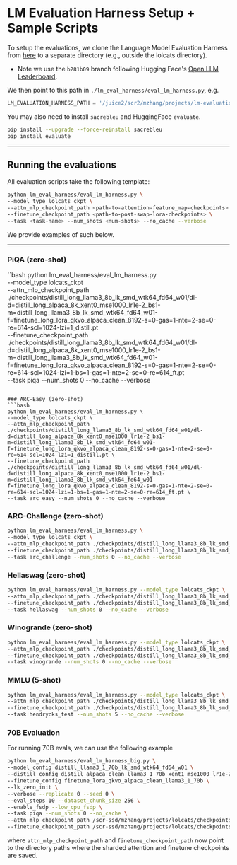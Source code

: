 # LM Evaluation Harness Setup + Sample Scripts

To setup the evaluations, we clone the Language Model Evaluation Harness from [here](https://github.com/EleutherAI/lm-evaluation-harness/tree/b281b0921b636bc36ad05c0b0b0763bd6dd43463) to a separate directory (e.g., outside the lolcats directory).

- Note we use the `b281b09` branch following Hugging Face's [Open LLM Leaderboard](https://huggingface.co/spaces/HuggingFaceH4/open_llm_leaderboard).

We then point to this path in `./lm_eval_harness/eval_lm_harness.py`, e.g.

```python
LM_EVALUATION_HARNESS_PATH = '/juice2/scr2/mzhang/projects/lm-evaluation-harness'  # Change this to where you clone LM eval harness from
```

You may also need to install `sacrebleu` and HuggingFace `evaluate`.
```bash
pip install --upgrade --force-reinstall sacrebleu
pip install evaluate
```

---

## Running the evaluations

All evaluation scripts take the following template:

```bash
python lm_eval_harness/eval_lm_harness.py \
--model_type lolcats_ckpt \
--attn_mlp_checkpoint_path <path-to-attention-feature_map-checkpoints> \
--finetune_checkpoint_path <path-to-post-swap-lora-checkpoints> \
--task <task-name> --num_shots <num-shots> --no_cache --verbose
```

We provide examples of such below.

---

### PiQA (zero-shot)

``bash
python lm_eval_harness/eval_lm_harness.py \
--model_type lolcats_ckpt \
--attn_mlp_checkpoint_path ./checkpoints/distill_long_llama3_8b_lk_smd_wtk64_fd64_w01/dl-d=distill_long_alpaca_8k_xent0_mse1000_lr1e-2_bs1-m=distill_long_llama3_8b_lk_smd_wtk64_fd64_w01-f=finetune_long_lora_qkvo_alpaca_clean_8192-s=0-gas=1-nte=2-se=0-re=614-scl=1024-lzi=1_distill.pt \
--finetune_checkpoint_path ./checkpoints/distill_long_llama3_8b_lk_smd_wtk64_fd64_w01/dl-d=distill_long_alpaca_8k_xent0_mse1000_lr1e-2_bs1-m=distill_long_llama3_8b_lk_smd_wtk64_fd64_w01-f=finetune_long_lora_qkvo_alpaca_clean_8192-s=0-gas=1-nte=2-se=0-re=614-scl=1024-lzi=1-bs=1-gas=1-nte=2-se=0-re=614_ft.pt \
--task piqa --num_shots 0 --no_cache --verbose

````

### ARC-Easy (zero-shot)
```bash
python lm_eval_harness/eval_lm_harness.py \
--model_type lolcats_ckpt \
--attn_mlp_checkpoint_path ./checkpoints/distill_long_llama3_8b_lk_smd_wtk64_fd64_w01/dl-d=distill_long_alpaca_8k_xent0_mse1000_lr1e-2_bs1-m=distill_long_llama3_8b_lk_smd_wtk64_fd64_w01-f=finetune_long_lora_qkvo_alpaca_clean_8192-s=0-gas=1-nte=2-se=0-re=614-scl=1024-lzi=1_distill.pt \
--finetune_checkpoint_path ./checkpoints/distill_long_llama3_8b_lk_smd_wtk64_fd64_w01/dl-d=distill_long_alpaca_8k_xent0_mse1000_lr1e-2_bs1-m=distill_long_llama3_8b_lk_smd_wtk64_fd64_w01-f=finetune_long_lora_qkvo_alpaca_clean_8192-s=0-gas=1-nte=2-se=0-re=614-scl=1024-lzi=1-bs=1-gas=1-nte=2-se=0-re=614_ft.pt \
--task arc_easy --num_shots 0 --no_cache --verbose
````

### ARC-Challenge (zero-shot)

```bash
python lm_eval_harness/eval_lm_harness.py \
--model_type lolcats_ckpt \
--attn_mlp_checkpoint_path ./checkpoints/distill_long_llama3_8b_lk_smd_wtk64_fd64_w01/dl-d=distill_long_alpaca_8k_xent0_mse1000_lr1e-2_bs1-m=distill_long_llama3_8b_lk_smd_wtk64_fd64_w01-f=finetune_long_lora_qkvo_alpaca_clean_8192-s=0-gas=1-nte=2-se=0-re=614-scl=1024-lzi=1_distill.pt \
--finetune_checkpoint_path ./checkpoints/distill_long_llama3_8b_lk_smd_wtk64_fd64_w01/dl-d=distill_long_alpaca_8k_xent0_mse1000_lr1e-2_bs1-m=distill_long_llama3_8b_lk_smd_wtk64_fd64_w01-f=finetune_long_lora_qkvo_alpaca_clean_8192-s=0-gas=1-nte=2-se=0-re=614-scl=1024-lzi=1-bs=1-gas=1-nte=2-se=0-re=614_ft.pt \
--task arc_challenge --num_shots 0 --no_cache --verbose
```

### Hellaswag (zero-shot)

```bash
python lm_eval_harness/eval_lm_harness.py --model_type lolcats_ckpt \
--attn_mlp_checkpoint_path ./checkpoints/distill_long_llama3_8b_lk_smd_wtk64_fd64_w01/dl-d=distill_long_alpaca_8k_xent0_mse1000_lr1e-2_bs1-m=distill_long_llama3_8b_lk_smd_wtk64_fd64_w01-f=finetune_long_lora_qkvo_alpaca_clean_8192-s=0-gas=1-nte=2-se=0-re=614-scl=1024-lzi=1_distill.pt \
--finetune_checkpoint_path ./checkpoints/distill_long_llama3_8b_lk_smd_wtk64_fd64_w01/dl-d=distill_long_alpaca_8k_xent0_mse1000_lr1e-2_bs1-m=distill_long_llama3_8b_lk_smd_wtk64_fd64_w01-f=finetune_long_lora_qkvo_alpaca_clean_8192-s=0-gas=1-nte=2-se=0-re=614-scl=1024-lzi=1-bs=1-gas=1-nte=2-se=0-re=614_ft.pt \
--task hellaswag --num_shots 0 --no_cache --verbose
```

### Winogrande (zero-shot)

```bash
python lm_eval_harness/eval_lm_harness.py --model_type lolcats_ckpt \
--attn_mlp_checkpoint_path ./checkpoints/distill_long_llama3_8b_lk_smd_wtk64_fd64_w01/dl-d=distill_long_alpaca_8k_xent0_mse1000_lr1e-2_bs1-m=distill_long_llama3_8b_lk_smd_wtk64_fd64_w01-f=finetune_long_lora_qkvo_alpaca_clean_8192-s=0-gas=1-nte=2-se=0-re=614-scl=1024-lzi=1_distill.pt \
--finetune_checkpoint_path ./checkpoints/distill_long_llama3_8b_lk_smd_wtk64_fd64_w01/dl-d=distill_long_alpaca_8k_xent0_mse1000_lr1e-2_bs1-m=distill_long_llama3_8b_lk_smd_wtk64_fd64_w01-f=finetune_long_lora_qkvo_alpaca_clean_8192-s=0-gas=1-nte=2-se=0-re=614-scl=1024-lzi=1-bs=1-gas=1-nte=2-se=0-re=614_ft.pt \
--task winogrande --num_shots 0 --no_cache --verbose
```

### MMLU (5-shot)

```bash
python lm_eval_harness/eval_lm_harness.py --model_type lolcats_ckpt \
--attn_mlp_checkpoint_path ./checkpoints/distill_long_llama3_8b_lk_smd_wtk64_fd64_w01/dl-d=distill_long_alpaca_8k_xent0_mse1000_lr1e-2_bs1-m=distill_long_llama3_8b_lk_smd_wtk64_fd64_w01-f=finetune_long_lora_qkvo_alpaca_clean_8192-s=0-gas=1-nte=2-se=0-re=614-scl=1024-lzi=1_distill.pt \
--finetune_checkpoint_path ./checkpoints/distill_long_llama3_8b_lk_smd_wtk64_fd64_w01/dl-d=distill_long_alpaca_8k_xent0_mse1000_lr1e-2_bs1-m=distill_long_llama3_8b_lk_smd_wtk64_fd64_w01-f=finetune_long_lora_qkvo_alpaca_clean_8192-s=0-gas=1-nte=2-se=0-re=614-scl=1024-lzi=1-bs=1-gas=1-nte=2-se=0-re=614_ft.pt \
--task hendrycks_test --num_shots 5 --no_cache --verbose
```

### 70B Evaluation

For running 70B evals, we can use the following example

```bash
python lm_eval_harness/eval_lm_harness_big.py \
--model_config distill_llama3_1_70b_lk_smd_wtk64_fd64_w01 \
--distill_config distill_alpaca_clean_llama3_1_70b_xent1_mse1000_lr1e-2 \
--finetune_config finetune_lora_qkvo_alpaca_clean_llama3_1_70b \
--lk_zero_init \
--verbose --replicate 0 --seed 0 \
--eval_steps 10 --dataset_chunk_size 256 \
--enable_fsdp --low_cpu_fsdp \
--task piqa --num_shots 0 --no_cache \
--attn_mlp_checkpoint_path /scr-ssd/mzhang/projects/lolcats/checkpoints/distill_llama3_1_70b_lk_smd_wtk64_fd64_w01/distill-dl-d=distill_alpaca_clean_llama3_1_70b_xent1_mse1000_lr1e-2-m=distill_llama3_1_70b_lk_smd_wtk64_fd64_w01-f=finetune_lora_qkvo_alpaca_clean_llama3_1_70b-dcs=512-se=0-re=0-at=lolcats_llama_window_tk_bf16 \
--finetune_checkpoint_path /scr-ssd/mzhang/projects/lolcats/checkpoints/distill_llama3_1_70b_lk_smd_wtk64_fd64_w01/finetune-dl-d=distill_alpaca_clean_llama3_1_70b_xent1_mse1000_lr1e-2-m=distill_llama3_1_70b_lk_smd_wtk64_fd64_w01-f=finetune_lora_qkvo_alpaca_clean_llama3_1_70b-dcs=256-se=0-re=0-at=lolcats_llama_window_tk_bf16-dcs=256-se=0-re=0
```

where `attn_mlp_checkpoint_path` and `finetune_checkpoint_path` now point to the directory paths where the sharded attention and finetune checkpoints are saved.

